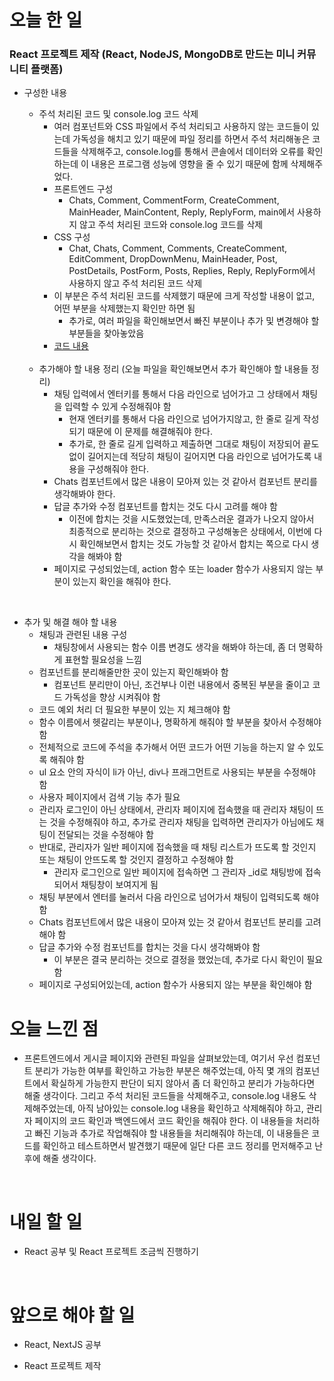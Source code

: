 # 오늘 한 일

### React 프로젝트 제작 (React, NodeJS, MongoDB로 만드는 미니 커뮤니티 플랫폼)

- 구성한 내용

  - 주석 처리된 코드 및 console.log 코드 삭제
    - 여러 컴포넌트와 CSS 파일에서 주석 처리되고 사용하지 않는 코드들이 있는데 가독성을 해치고 있기 때문에 파일 정리를 하면서 주석 처리해놓은 코드들을 삭제해주고, console.log를 통해서 콘솔에서 데이터와 오류를 확인하는데 이 내용은 프로그램 성능에 영향을 줄 수 있기 때문에 함께 삭제해주었다.
    - 프론트엔드 구성
      - Chats, Comment, CommentForm, CreateComment, MainHeader, MainContent, Reply, ReplyForm, main에서 사용하지 않고 주석 처리된 코드와 console.log 코드를 삭제
    - CSS 구성
      - Chat, Chats, Comment, Comments, CreateComment, EditComment, DropDownMenu, MainHeader, Post, PostDetails, PostForm, Posts, Replies, Reply, ReplyForm에서 사용하지 않고 주석 처리된 코드 삭제
    - 이 부분은 주석 처리된 코드를 삭제했기 때문에 크게 작성할 내용이 없고, 어떤 부분을 삭제했는지 확인만 하면 됨
      - 추가로, 여러 파일을 확인해보면서 빠진 부분이나 추가 및 변경해야 할 부분들을 찾아놓았음
    - [코드 내용](https://github.com/jeongsangtae/mini-community-platform/commit/1660527bb9ec7f581274032b02103ab1ec4101fe)

  <br />

  - 추가해야 할 내용 정리 (오늘 파일을 확인해보면서 추가 확인해야 할 내용들 정리)
    - 채팅 입력에서 엔터키를 통해서 다음 라인으로 넘어가고 그 상태에서 채팅을 입력할 수 있게 수정해줘야 함
      - 현재 엔터키를 통해서 다음 라인으로 넘어가지않고, 한 줄로 길게 작성되기 때문에 이 문제를 해결해줘야 한다.
      - 추가로, 한 줄로 길게 입력하고 제출하면 그대로 채팅이 저장되어 끝도 없이 길어지는데 적당히 채팅이 길어지면 다음 라인으로 넘어가도록 내용을 구성해줘야 한다.
    - Chats 컴포넌트에서 많은 내용이 모아져 있는 것 같아서 컴포넌트 분리를 생각해봐야 한다.
    - 답글 추가와 수정 컴포넌트를 합치는 것도 다시 고려를 해야 함
      - 이전에 합치는 것을 시도했었는데, 만족스러운 결과가 나오지 않아서 최종적으로 분리하는 것으로 결정하고 구성해놓은 상태에서, 이번에 다시 확인해보면서 합치는 것도 가능할 것 같아서 합치는 쪽으로 다시 생각을 해봐야 함
    - 페이지로 구성되었는데, action 함수 또는 loader 함수가 사용되지 않는 부분이 있는지 확인을 해줘야 한다.

<br />

- 추가 및 해결 해야 할 내용
  - 채팅과 관련된 내용 구성
    - 채팅창에서 사용되는 함수 이름 변경도 생각을 해봐야 하는데, 좀 더 명확하게 표현할 필요성을 느낌
  - 컴포넌트를 분리해줄만한 곳이 있는지 확인해봐야 함
    - 컴포넌트 분리만이 아닌, 조건부나 이런 내용에서 중복된 부분을 줄이고 코드 가독성을 향상 시켜줘야 함
  - 코드 예외 처리 더 필요한 부분이 있는 지 체크해야 함
  - 함수 이름에서 헷갈리는 부분이나, 명확하게 해줘야 할 부분을 찾아서 수정해야 함
  - 전체적으로 코드에 주석을 추가해서 어떤 코드가 어떤 기능을 하는지 알 수 있도록 해줘야 함
  - ul 요소 안의 자식이 li가 아닌, div나 프래그먼트로 사용되는 부분을 수정해야 함
  - 사용자 페이지에서 검색 기능 추가 필요
  - 관리자 로그인이 아닌 상태에서, 관리자 페이지에 접속했을 때 관리자 채팅이 뜨는 것을 수정해줘야 하고, 추가로 관리자 채팅을 입력하면 관리자가 아님에도 채팅이 전달되는 것을 수정해야 함
  - 반대로, 관리자가 일반 페이지에 접속했을 때 채팅 리스트가 뜨도록 할 것인지 또는 채팅이 안뜨도록 할 것인지 결정하고 수정해야 함
    - 관리자 로그인으로 일반 페이지에 접속하면 그 관리자 \_id로 채팅방에 접속되어서 채팅창이 보여지게 됨
  - 채팅 부분에서 엔터를 눌러서 다음 라인으로 넘어가서 채팅이 입력되도록 해야 함
  - Chats 컴포넌트에서 많은 내용이 모아져 있는 것 같아서 컴포넌트 분리를 고려해야 함
  - 답글 추가와 수정 컴포넌트를 합치는 것을 다시 생각해봐야 함
    - 이 부분은 결국 분리하는 것으로 결정을 했었는데, 추가로 다시 확인이 필요함
  - 페이지로 구성되어있는데, action 함수가 사용되지 않는 부분을 확인해야 함

# 오늘 느낀 점

- 프론트엔드에서 게시글 페이지와 관련된 파일을 살펴보았는데, 여기서 우선 컴포넌트 분리가 가능한 여부를 확인하고 가능한 부분은 해주었는데, 아직 몇 개의 컴포넌트에서 확실하게 가능한지 판단이 되지 않아서 좀 더 확인하고 분리가 가능하다면 해줄 생각이다. 그리고 주석 처리된 코드들을 삭제해주고, console.log 내용도 삭제해주었는데, 아직 남아있는 console.log 내용을 확인하고 삭제해줘야 하고, 관리자 페이지의 코드 확인과 백엔드에서 코드 확인을 해줘야 한다. 이 내용들을 처리하고 빠진 기능과 추가로 작업해줘야 할 내용들을 처리해줘야 하는데, 이 내용들은 코드를 확인하고 테스트하면서 발견했기 때문에 일단 다른 코드 정리를 먼저해주고 난 후에 해줄 생각이다.

<br />

# 내일 할 일

- React 공부 및 React 프로젝트 조금씩 진행하기

<br />

# 앞으로 해야 할 일

- React, NextJS 공부

- React 프로젝트 제작
